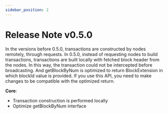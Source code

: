 ```yaml
---
sidebar_position: 2
---
```


# Release Note v0.5.0


In the versions before 0.5.0, transactions are constructed by nodes remotely, through requests. In 0.5.0, instead of requesting nodes to build transactions, transactions are built locally with fetched block header from the nodes. In this way, the transaction could not be intercepted before broadcasting. And getBlockByNum is optimized to return BlockExtension in which blockId value is provided. If you use this API, you need to make changes to be compatible with the optimized return.

**Core**:  
- Transaction construction is performed locally  
- Optimize getBlockByNum interface